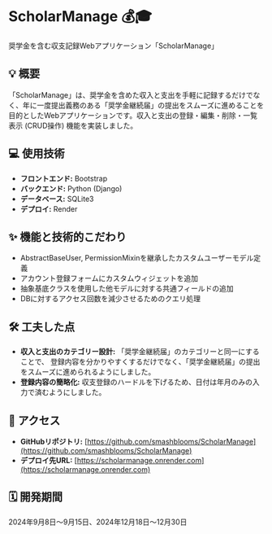 # ScholarManage 💰🎓

奨学金を含む収支記録Webアプリケーション「ScholarManage」

## 💡 概要

「ScholarManage」は、奨学金を含めた収入と支出を手軽に記録するだけでなく、年に一度提出義務のある「奨学金継続届」の提出をスムーズに進めることを目的としたWebアプリケーションです。収入と支出の登録・編集・削除・一覧表示 (CRUD操作) 機能を実装しました。

## 💻 使用技術

* **フロントエンド:** Bootstrap
* **バックエンド:** Python (Django)
* **データベース:** SQLite3
* **デプロイ:** Render

## ✨ 機能と技術的こだわり

* AbstractBaseUser, PermissionMixinを継承したカスタムユーザーモデル定義
* アカウント登録フォームにカスタムウィジェットを追加
* 抽象基底クラスを使用した他モデルに対する共通フィールドの追加
* DBに対するアクセス回数を減少させるためのクエリ処理

## 🛠️ 工夫した点

* **収入と支出のカテゴリー設計:** 「奨学金継続届」のカテゴリーと同一にすることで、
  登録内容を分かりやすくするだけでなく、「奨学金継続届」の提出をスムーズに進められるようにしました。
* **登録内容の簡略化:** 収支登録のハードルを下げるため、日付は年月のみの入力で済むようにしました。

## 🔗 アクセス

* **GitHubリポジトリ:** [https://github.com/smashblooms/ScholarManage](https://github.com/smashblooms/ScholarManage)
* **デプロイ先URL:** [https://scholarmanage.onrender.com](https://scholarmanage.onrender.com)

## 🗓️ 開発期間

2024年9月8日〜9月15日、2024年12月18日〜12月30日

